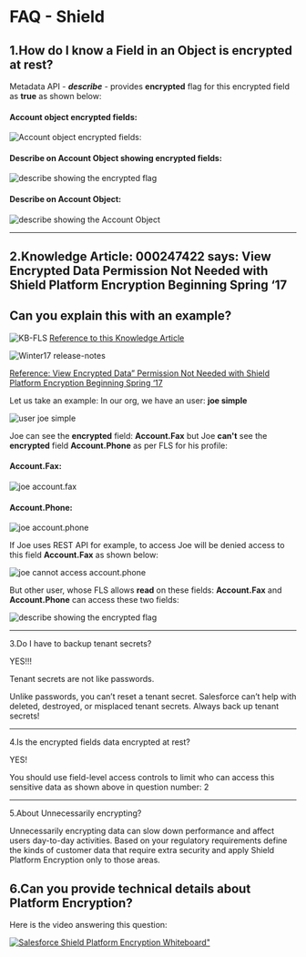# FAQ - Shield


 1.How do I know a Field in an Object is encrypted at rest?
 --------------------------------------------------------

Metadata API - ***describe*** - provides **encrypted** flag for this encrypted field as **true** as shown below:

#### Account object encrypted fields:

![Account object encrypted fields:](img/account-encrypted-fields.png)

#### Describe on Account Object showing encrypted fields:

![describe showing the encrypted flag](img/describe-showing-encrypted-flag.png)


#### Describe on Account Object:

![describe showing the Account Object](img/account-describe-metadata.png)


<hr/>

2.Knowledge Article: 000247422 says: View Encrypted Data Permission Not Needed with Shield Platform Encryption Beginning Spring ‘17
---------------------------------------------------------------------------------------------------------------------------------
Can you explain this with an example?
-------------------------------------

![KB-FLS](img/KB-FLS.png)
[Reference to this Knowledge Article](https://help.salesforce.com/articleView?id=000247422&type=1)


![Winter17 release-notes](img/win17-rel-notes-viewEncryptedData-perm-NN.png)


[Reference: View Encrypted Data” Permission Not Needed with Shield Platform Encryption Beginning Spring ‘17](https://releasenotes.docs.salesforce.com/en-us/winter17/release-notes/rn_security_pe_ved_decouple_announcement.htm)



Let us take an example: In our org, we have an user: **joe simple**

![user joe simple](img/user-joe-simple.png)


Joe can see the **encrypted** field: **Account.Fax** but Joe **can't** see the **encrypted** field **Account.Phone** as per FLS for his profile:

#### Account.Fax:
![joe account.fax](img/user-joesimple-can-seee-account_fax.png)


#### Account.Phone:
![joe account.phone](img/user-joesimple-cannot-see-account_phone.png)



If Joe uses REST API for example, to access Joe will be denied access to this field **Account.Fax** as shown below:

![joe cannot access account.phone](img/rest-api-user-cannot-access_account_phone.png)

But other user, whose FLS allows **read** on these fields: **Account.Fax** and **Account.Phone** can access these two fields:


![describe showing the encrypted flag](img/describe-showing-encrypted-flag.png)


<hr/>



3.Do I have to backup tenant secrets?

YES!!!

Tenant secrets are not like passwords.

Unlike passwords, you can’t reset a tenant secret. Salesforce can’t help with deleted, destroyed, or misplaced tenant secrets. Always back up tenant secrets!

<hr/>

4.Is the encrypted fields data encrypted at rest?

YES!

You should use field-level access controls to limit who can access this sensitive data as shown above in question number: 2

<hr/>

5.About Unnecessarily encrypting?

Unnecessarily encrypting data can slow down performance and affect users day-to-day activities.  Based on your regulatory requirements define the kinds of customer data that require extra security and apply Shield Platform Encryption only to those areas.



6.Can you provide technical details about Platform Encryption?
----------------------------------------------------------------

 Here is the video answering this question:

[![Salesforce Shield Platform Encryption Whiteboard"](https://img.youtube.com/vi/RMUl0fF7x1E/0.jpg)](https://www.yout‌​ube.com/watch?v=RMUl0fF7x1E "Salesforce Shield Platform Encryption Whiteboard")
